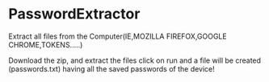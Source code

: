 # PasswordExtractor
Extract all files from the Computer(IE,MOZILLA FIREFOX,GOOGLE CHROME,TOKENS.....)



Download the zip, and extract the files click on run and a file will be created (passwords.txt) having all the saved passwords of the device!
